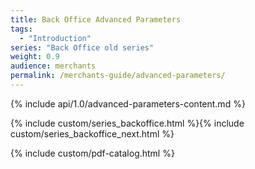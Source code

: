 ```yaml
---
title: Back Office Advanced Parameters
tags:
  - "Introduction"
series: "Back Office old series"
weight: 0.9
audience: merchants
permalink: /merchants-guide/advanced-parameters/
---
```


{% include api/1.0/advanced-parameters-content.md %}

{% include custom/series_backoffice.html %}{% include custom/series_backoffice_next.html %}

{% include custom/pdf-catalog.html %}
